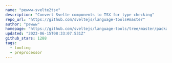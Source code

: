 ```yaml
---
name: "pewww-svelte2tsx"
description: "Convert Svelte components to TSX for type checking"
repo_url: "https://github.com/sveltejs/language-tools#master"
author: "pewww"
homepage: "https://github.com/sveltejs/language-tools/tree/master/packages/svelte2tsx"
updated: "2023-06-15T08:33:07.531Z"
github_stars: 1288
tags: 
  - tooling
  - preprocessor
---
```

